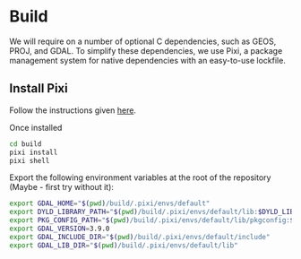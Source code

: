 # Build

We will require on a number of optional C dependencies, such as GEOS, PROJ, and GDAL. To simplify these dependencies, we use Pixi, a package management system for native dependencies with an easy-to-use lockfile.

## Install Pixi

Follow the instructions given [here](https://pixi.sh/latest/#installation).

Once installed

```bash
cd build
pixi install
pixi shell
```

Export the following environment variables at the root of the repository (Maybe - first try without it):

```bash
export GDAL_HOME="$(pwd)/build/.pixi/envs/default"
export DYLD_LIBRARY_PATH="$(pwd)/build/.pixi/envs/default/lib:$DYLD_LIBRARY_PATH"
export PKG_CONFIG_PATH="$(pwd)/build/.pixi/envs/default/lib/pkgconfig:$PKG_CONFIG_PATH"
export GDAL_VERSION=3.9.0
export GDAL_INCLUDE_DIR="$(pwd)/build/.pixi/envs/default/include"
export GDAL_LIB_DIR="$(pwd)/build/.pixi/envs/default/lib"
```
